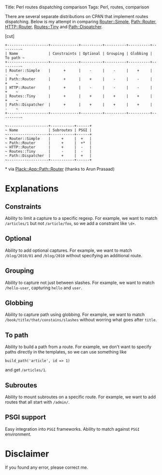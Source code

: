 Title: Perl routes dispatching comparison
Tags: Perl, routes, comparison

There are several separate distributions on CPAN that implement routes
dispatching. Below is my attempt in comparing [Router::Simple](https://metacpan.org/pod/Router::Simple),
[Path::Router](https://metacpan.org/pod/Path::Router), [HTTP::Router](https://metacpan.org/pod/HTTP::Router), [Routes::Tiny](https://metacpan.org/pod/Routes::Tiny) and [Path::Dispatcher](https://metacpan.org/pod/Path::Dispatcher).

[cut]

    +-------------------+-------------+----------+----------+----------+---------~
    | Name              | Constraints | Optional | Grouping | Globbing | To path ~
    +-------------------+-------------+----------+----------+----------+---------~
    | Router::Simple    |      +      |    -     |    -     |    +     |    -    ~
    | Path::Router      |      +      |    +     |    -     |    -     |    +    ~
    | HTTP::Router      |      +      |    -     |    -     |    -     |    +    ~
    | Routes::Tiny      |      +      |    +     |    +     |    +     |    +    ~
    | Path::Dispatcher  |      +      |    +     |    +     |    +     |    -    ~
    +-------------------+-------------+----------+----------+----------+---------~

    ~-------------------+-----------+------+
    ~ Name              | Subroutes | PSGI |
    ~-------------------+-----------+------+
    ~ Router::Simple    |     +     |  +   |
    ~ Path::Router      |     +     |  +*  |
    ~ HTTP::Router      |     +     |  -   |
    ~ Routes::Tiny      |     -     |  -   |
    ~ Path::Dispatcher  |     +     |  +   |
    ~-------------------+-----------+------+

\* via [Plack::App::Path::Router](https://metacpan.org/pod/Plack::App::Path::Router) (thanks to Arun Prasaad)

# Explanations

## Constraints

Ability to limit a capture to a specific regexp. For example, we want to match
`/articles/1` but not `/article/foo`, so we add a constraint like `\d+`.

## Optional

Ability to add optional captures. For example, we want to match `/blog/2010/01`
and `/blog/2010` without specifying an additional route.

## Grouping

Ability to capture not just between slashes. For example, we want to match
`/hello-user`, capturing `hello` and `user`.

## Globbing

Ability to capture path using globbing. For example, we want to match
`/book/title/that/constains/slashes` without worring what goes after `title`.

## To path

Ability to build a path from a route. For example, we don't want to specify
paths directly in the templates, so we can use something like

    build_path('article', id => 1)

and get `/articles/1`.

## Subroutes

Ability to mount subroutes on a specific route. For example, we want to add
routes that all start with `/admin/`.

## PSGI support

Easy integration into `PSGI` frameworks. Ability to match against `PSGI`
environment.

# Disclaimer

If you found any error, please correct me.
